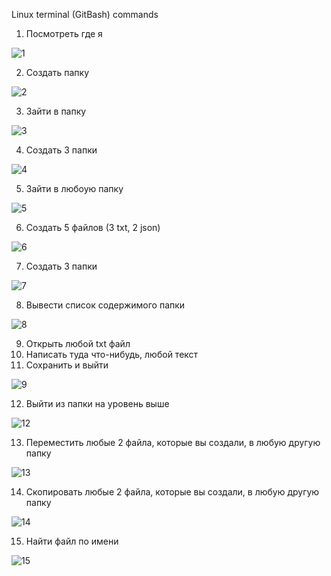 Linux terminal (GitBash) commands
1) Посмотреть где я 

![1](https://user-images.githubusercontent.com/130400251/232338151-5ff41e54-8bef-4888-90eb-1ce7d087c781.png)

2) Создать папку 

![2](https://user-images.githubusercontent.com/130400251/232338452-fd5700ea-72f9-49d3-ac7b-83bb18db74b2.png)

3) Зайти в папку

![3](https://user-images.githubusercontent.com/130400251/232338608-5307ef5e-21a0-43df-a26f-c8388b8b5bdb.png)

4) Создать 3 папки

![4](https://user-images.githubusercontent.com/130400251/232338703-fec33cba-9c89-441c-8b65-7cb74da0e999.png)

5) Зайти в любоую папку

![5](https://user-images.githubusercontent.com/130400251/232338759-e1b0739e-87d1-494c-b664-d5ceaf1a56c3.png)

6) Создать 5 файлов (3 txt, 2 json)

![6](https://user-images.githubusercontent.com/130400251/232338867-25e7d916-a8e6-442f-9751-1757159f147b.png)

7) Создать 3 папки

![7](https://user-images.githubusercontent.com/130400251/232338963-d7dc7daf-f677-401a-804a-38aa56dcc052.png)

8. Вывести список содержимого папки

![8](https://user-images.githubusercontent.com/130400251/232339050-45a2bf3f-41dc-4365-a18d-2e41d6d7d8a3.png)

9) Открыть любой txt файл
10) Написать туда что-нибудь, любой текст
11) Сохранить и выйти

![9](https://user-images.githubusercontent.com/130400251/232339225-583a8981-52e9-45ac-9c49-374e7e629370.png)

12) Выйти из папки на уровень выше

![12](https://user-images.githubusercontent.com/130400251/232339501-3f7b3ae3-add9-4fc8-99b1-9e6e2df042ca.png)

13) Переместить любые 2 файла, которые вы создали, в любую другую папку

![13](https://user-images.githubusercontent.com/130400251/232339705-9da76f64-94a1-49cb-8f19-3f7fd70bf214.png)

14) Cкопировать любые 2 файла, которые вы создали, в любую другую папку

![14](https://user-images.githubusercontent.com/130400251/232339847-b689ad90-49ec-471a-a912-3666822b21e1.png)

15) Найти файл по имени

![15](https://user-images.githubusercontent.com/130400251/232340189-01980fdc-8f97-4b31-9b56-d0ca5c2fd0f0.png)
